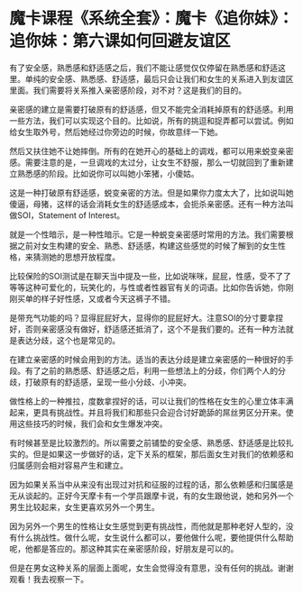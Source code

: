 # 魔卡课程《系统全套》：魔卡《追你妹》：追你妹：第六课如何回避友谊区

有了安全感，熟悉感和舒适感之后，我们不能让感觉仅仅停留在熟悉感和舒适这里。单纯的安全感、熟悉感、舒适感，最后只会让我们和女生的关系进入到友谊区里面。我们需要将关系推入亲密感阶段，对不对？这是我们的目的。

亲密感的建立是需要打破原有的舒适感，但又不能完全消耗掉原有的舒适感。利用一些方法，我们可以实现这个目的。比如说，所有的挑逗和捉弄都可以尝试。例如给女生取外号，然后她经过你旁边的时候，你故意绊一下她。

然后又扶住她不让她摔倒。所有的在她开心的基础上的调戏，都可以用来蜕变亲密感。需要注意的是，一旦调戏的太过分，让女生不舒服，那么一切就回到了重新建立熟悉感的阶段。比如说你可以叫她小笨猪，小傻姑。

这是一种打破原有舒适感，蜕变亲密的方法。但是如果你力度太大了，比如说叫她傻逼，母猪，这样的话会消耗女生的舒适感成本，会扼杀亲密感。还有一种方法叫做SOI，Statement of Interest。

就是一个性暗示，是一种性暗示。它是一种蜕变亲密感时常用的方法。我们需要根据之前对女生构建的安全、熟悉、舒适感，构建这些感觉的时候了解到的女生性格，来猜测她的思想开放程度。

比较保险的SOI测试是在聊天当中提及一些，比如说咪咪，屁屁，性感，受不了了等等这种可爱化的，玩笑化的，与性或者性器官有关的词语。比如你告诉她，你刚刚买单的样子好性感，又或者今天这裤子不错。

是带充气功能的吗？显得屁屁好大，显得你的屁屁好大。注意SOI的分寸要拿捏好，否则亲密感没有做好，舒适感还抵消了，这个不是我们要的。还有一种方法就是表达分歧，这个也是常见的。

在建立亲密感的时候会用到的方法。适当的表达分歧是建立亲密感的一种很好的手段。有了之前的熟悉感、舒适感之后，利用一些想法上的分歧，你们两个人的分歧，打破原有的舒适感，呈现一些小分歧、小冲突。

做性格上的一种推拉，度数拿捏好的话，可以让我们的性格在女生的心里立体丰满起来，更具有挑战性。并且将我们和那些只会迎合讨好跪舔的屌丝男区分开来。使用这些技巧的时候，我们会和女生爆发冲突。

有时候甚至是比较激烈的。所以需要之前铺垫的安全感、熟悉感、舒适感是比较扎实的。但是如果这一步做好的话，定下关系的框架，那后面女生对我们的依赖感和归属感则会相对容易产生和建立。

因为如果关系当中从来没有出现过对抗和征服的过程的话，那么依赖感和归属感是无从谈起的。正好今天摩卡有一个学员跟摩卡说，有的女生跟他说，她和另外一个男生比较起来，女生更喜欢另外一个男生。

因为另外一个男生的性格让女生感觉到更有挑战性，而他就是那种老好人型的，没有什么挑战性。做什么呢，女生说什么都可以，要他做什么呢，要他提供什么帮助呢，他都是答应的。那这种其实在亲密感阶段，好朋友是可以的。

但是在男女这种关系的层面上面呢，女生会觉得没有意思，没有任何的挑战。谢谢观看！我去视察一下。